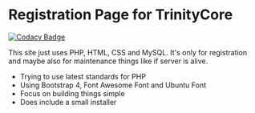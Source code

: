 # Registration Page for TrinityCore

[![Codacy Badge](https://api.codacy.com/project/badge/Grade/83ac74bab78d416fb8ac20e74976966e)](https://app.codacy.com/app/Nitair/registration?utm_source=github.com&utm_medium=referral&utm_content=Nitair/registration&utm_campaign=Badge_Grade_Settings)

This site just uses PHP, HTML, CSS and MySQL. It's only for registration and maybe also for maintenance things like if server is alive.

- Trying to use latest standards for PHP
- Using Bootstrap 4, Font Awesome Font and Ubuntu Font
- Focus on building things simple
- Does include a small installer